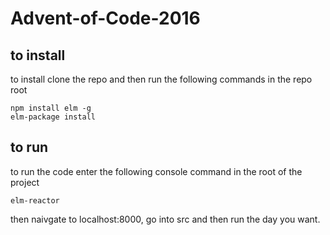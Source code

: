# Advent-of-Code-2016

## to install
to install clone the repo and then run the following commands in the repo root

    npm install elm -g
    elm-package install

## to run
to run the code enter the following console command in the root of the project

    elm-reactor
  
then naivgate to localhost:8000, go into src and then run the day you want.
  
